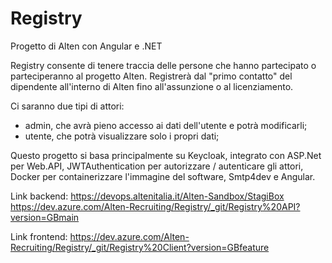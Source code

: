 # Registry
Progetto di Alten con Angular e .NET

Registry consente di tenere traccia delle persone che hanno partecipato o parteciperanno al progetto Alten.
Registrerà dal "primo contatto" del dipendente all'interno di Alten fino all'assunzione o al licenziamento.

Ci saranno due tipi di attori:
- admin, che avrà pieno accesso ai dati dell'utente e potrà modificarli;
- utente, che potrà visualizzare solo i propri dati;

Questo progetto si basa principalmente su Keycloak, integrato con ASP.Net per Web.API, JWTAuthentication per autorizzare / autenticare gli attori, Docker per containerizzare l'immagine del software, Smtp4dev e Angular.

Link backend: https://devops.altenitalia.it/Alten-Sandbox/StagiBox
https://dev.azure.com/Alten-Recruiting/Registry/_git/Registry%20API?version=GBmain

Link frontend: https://dev.azure.com/Alten-Recruiting/Registry/_git/Registry%20Client?version=GBfeature
